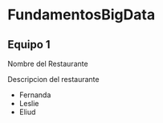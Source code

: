 # FundamentosBigData
<h2>Equipo 1</h2>
<p>Nombre del Restaurante</p>
<p>Descripcion del restaurante</p>
<ul>
    <li>Fernanda</li>
    <li>Leslie</li>
    <li>Eliud</li>
</ul>
